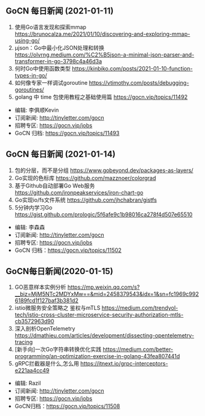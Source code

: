 ## GoCN 每日新闻 (2021-01-11)

1. 使用Go语言发现和探索mmap https://brunocalza.me/2021/01/10/discovering-and-exploring-mmap-using-go/
2. µjson：Go中最小化JSON处理和转换 https://olvrng.medium.com/%C2%B5json-a-minimal-json-parser-and-transformer-in-go-3798c4a46d3a
3. 何时Go中使用函数类型 https://kinbiko.com/posts/2021-01-10-function-types-in-go/
4. 如何像专家一样调试goroutine https://vtimothy.com/posts/debugging-goroutines/
5. golang 中 time 包使用教程之基础使用篇 https://gocn.vip/topics/11492

* 编辑: 李俱顺Kevin
* 订阅新闻: http://tinyletter.com/gocn
* 招聘专区: https://gocn.vip/jobs
* GoCN 归档: https://gocn.vip/topics/11493


## GoCN 每日新闻 (2021-01-14)

1. 包的分层，而不是分组 https://www.gobeyond.dev/packages-as-layers/
2. Go实现的色标库 https://github.com/mazznoer/colorgrad
3. 基于Github自动部署Go Web服务 https://github.com/ironpeakservices/iron-chart-go
4. Go实现io/fs文件系统 https://github.com/jhchabran/gistfs
5. 5分钟内学习Go https://gist.github.com/prologic/5f6afe9c1b98016ca278f4d507e65510

* 编辑: 李森森
* 订阅新闻: http://tinyletter.com/gocn
* 招聘专区: https://gocn.vip/jobs
* GoCN 归档：https://gocn.vip/topics/11502

## GoCN每日新闻(2020-01-15)

1. GO恶意样本实例分析 https://mp.weixin.qq.com/s?__biz=MjM5NTc2MDYxMw==&mid=2458379543&idx=1&sn=fc1969c9926189fcd1f127baf3b381d2
2. istio微服务安全策略之 鉴权与mTLS https://medium.com/trendyol-tech/istio-cross-cluster-microservice-security-authorization-mtls-cb3572963d90
3. 深入剖析OpenTelemetry https://dmathieu.com/articles/development/dissecting-opentelemetry-tracing
4. [新手向]一次Go字符串转换优化实践 https://medium.com/better-programming/an-optimization-exercise-in-golang-43fea807441d
5. gRPC拦截器是什么,怎么用 https://itnext.io/grpc-interceptors-e221aa4cc49

* 编辑: Razil
* 订阅新闻: http://tinyletter.com/gocn
* 招聘专区: https://gocn.vip/jobs
* GoCN归档：https://gocn.vip/topics/11508
